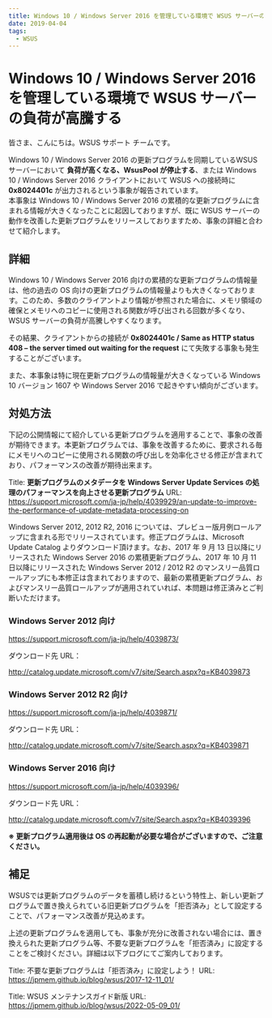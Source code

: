 ```yaml
---
title: Windows 10 / Windows Server 2016 を管理している環境で WSUS サーバーの負荷が高騰する
date: 2019-04-04
tags:
  - WSUS
---
```


# Windows 10 / Windows Server 2016 を管理している環境で WSUS サーバーの負荷が高騰する

皆さま、こんにちは。WSUS サポート チームです。
 

Windows 10 / Windows Server 2016 の更新プログラムを同期しているWSUS サーバーにおいて **負荷が高くなる、WsusPool が停止する**、または Windows 10 / Windows Server 2016 クライアントにおいて WSUS への接続時に **0x8024401c** が出力されるという事象が報告されています。  
本事象は Windows 10 / Windows Server 2016 の累積的な更新プログラムに含まれる情報が大きくなったことに起因しておりますが、既に WSUS サーバーの動作を改善した更新プログラムをリリースしておりますため、事象の詳細と合わせて紹介します。

## 詳細

Windows 10 / Windows Server 2016 向けの累積的な更新プログラムの情報量は、他の過去の OS 向けの更新プログラムの情報量よりも大きくなっております。このため、多数のクライアントより情報が参照された場合に、メモリ領域の確保とメモリへのコピーに使用される関数が呼び出される回数が多くなり、WSUS サーバーの負荷が高騰しやすくなります。

その結果、クライアントからの接続が **0x8024401c / Same as HTTP status 408 – the server timed out waiting for the request** にて失敗する事象も発生することがございます。

また、本事象は特に現在更新プログラムの情報量が大きくなっている Windows 10 バージョン 1607 や Windows Server 2016 で起きやすい傾向がございます。

## 対処方法

下記の公開情報にて紹介している更新プログラムを適用することで、事象の改善が期待できます。本更新プログラムでは、事象を改善するために、要求される毎にメモリへのコピーに使用される関数の呼び出しを効率化させる修正が含まれており、パフォーマンスの改善が期待出来ます。

Title: **更新プログラムのメタデータを Windows Server Update Services の処理のパフォーマンスを向上させる更新プログラム**
URL: https://support.microsoft.com/ja-jp/help/4039929/an-update-to-improve-the-performance-of-update-metadata-processing-on  

Windows Server 2012, 2012 R2, 2016 については、プレビュー版月例ロールアップに含まれる形でリリースされています。修正プログラムは、Microsoft Update Catalog よりダウンロード頂けます。なお、2017 年 9 月 13 日以降にリリースされた Windows Server 2016 の累積更新プログラム、2017 年 10 月 11 日以降にリリースされた Windows Server 2012 / 2012 R2 のマンスリー品質ロールアップにも本修正は含まれておりますので、最新の累積更新プログラム、およびマンスリー品質ロールアップが適用されていれば、本問題は修正済みとご判断いただけます。

### Windows Server 2012 向け
https://support.microsoft.com/ja-jp/help/4039873/

ダウンロード先 URL：

http://catalog.update.microsoft.com/v7/site/Search.aspx?q=KB4039873

### Windows Server 2012 R2 向け

https://support.microsoft.com/ja-jp/help/4039871/

ダウンロード先 URL：

http://catalog.update.microsoft.com/v7/site/Search.aspx?q=KB4039871

### Windows Server 2016 向け

https://support.microsoft.com/ja-jp/help/4039396/

ダウンロード先 URL：

http://catalog.update.microsoft.com/v7/site/Search.aspx?q=KB4039396

**※ 更新プログラム適用後は OS の再起動が必要な場合がございますので、ご注意ください。**

## 補足

WSUSでは更新プログラムのデータを蓄積し続けるという特性上、新しい更新プログラムで置き換えられている旧更新プログラムを「拒否済み」として設定することで、パフォーマンス改善が見込めます。

上述の更新プログラムを適用しても、事象が充分に改善されない場合には、置き換えられた更新プログラム等、不要な更新プログラムを「拒否済み」に設定することをご検討ください。詳細は以下ブログにてご案内しております。

Title: 不要な更新プログラムは「拒否済み」に設定しよう！
URL: https://jpmem.github.io/blog/wsus/2017-12-11_01/

Title: WSUS メンテナンスガイド新版
URL: https://jpmem.github.io/blog/wsus/2022-05-09_01/